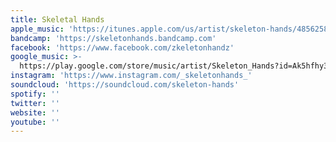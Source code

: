 ```yaml
---
title: Skeletal Hands
apple_music: 'https://itunes.apple.com/us/artist/skeleton-hands/485625864'
bandcamp: 'https://skeletonhands.bandcamp.com'
facebook: 'https://www.facebook.com/zkeletonhandz'
google_music: >-
  https://play.google.com/store/music/artist/Skeleton_Hands?id=Ak5hfhy3ppiptis22rxve5t4x5a
instagram: 'https://www.instagram.com/_skeletonhands_'
soundcloud: 'https://soundcloud.com/skeleton-hands'
spotify: ''
twitter: ''
website: ''
youtube: ''
---
```

